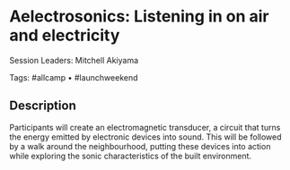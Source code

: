 # Aelectrosonics: Listening in on air and electricity

Session Leaders: Mitchell Akiyama

Tags: #allcamp • #launchweekend

## Description
Participants will create an electromagnetic transducer, a circuit that turns the energy emitted by electronic devices into sound. This will be followed by a walk around the neighbourhood, putting these devices into action while exploring the sonic characteristics of the built environment.

